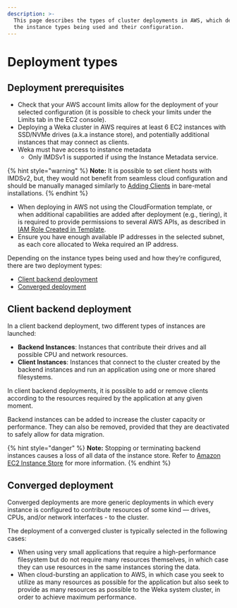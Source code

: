 ```yaml
---
description: >-
  This page describes the types of cluster deployments in AWS, which depend on
  the instance types being used and their configuration.
---
```


# Deployment types

## Deployment prerequisites&#x20;

* Check that your AWS account limits allow for the deployment of your selected configuration (it is possible to check your limits under the Limits tab in the EC2 console).
* Deploying a Weka cluster in AWS requires at least 6 EC2 instances with SSD/NVMe drives (a.k.a instance store), and potentially additional instances that may connect as clients.
* Weka must have access to instance metadata&#x20;
  * Only IMDSv1 is supported if using the Instance Metadata service.

{% hint style="warning" %}
**Note:** It is possible to set client hosts with IMDSv2, but, they would not benefit from seamless cloud configuration and should be manually managed similarly to [Adding Clients](../bare-metal/adding-clients-bare-metal.md) in bare-metal installations.
{% endhint %}

* When deploying in AWS not using the CloudFormation template, or when additional capabilities are added after deployment (e.g., tiering), it is required to provide permissions to several AWS APIs, as described in [IAM Role Created in Template](cloudformation.md#iam-role-created-in-the-template).
* Ensure you have enough available IP addresses in the selected subnet, as each core allocated to Weka required an IP address.

Depending on the instance types being used and how they’re configured, there are two deployment types:

* [Client backend deployment](deployment-types.md#client-backend-deployment)
* [Converged deployment](deployment-types.md#converged-deployment)

## Client backend deployment

In a client backend deployment, two different types of instances are launched:

* **Backend Instances**: Instances that contribute their drives and all possible CPU and network resources.
* **Client Instances**: Instances that connect to the cluster created by the backend instances and run an application using one or more shared filesystems.

In client backend deployments, it is possible to add or remove clients according to the resources required by the application at any given moment.

Backend instances can be added to increase the cluster capacity or performance. They can also be removed, provided that they are deactivated to safely allow for data migration.

{% hint style="danger" %}
**Note:** Stopping or terminating backend instances causes a loss of all data of the instance store. Refer to [Amazon EC2 Instance Store](https://docs.aws.amazon.com/AWSEC2/latest/UserGuide/InstanceStorage.html) for more information.
{% endhint %}

## Converged deployment

Converged deployments are more generic deployments in which every instance is configured to contribute resources of some kind — drives, CPUs, and/or network interfaces - to the cluster.

The deployment of a converged cluster is typically selected in the following cases:

* When using very small applications that require a high-performance filesystem but do not require many resources themselves, in which case they can use resources in the same instances storing the data.
* When cloud-bursting an application to AWS, in which case you seek to utilize as many resources as possible for the application but also seek to provide as many resources as possible to the Weka system cluster, in order to achieve maximum performance.
